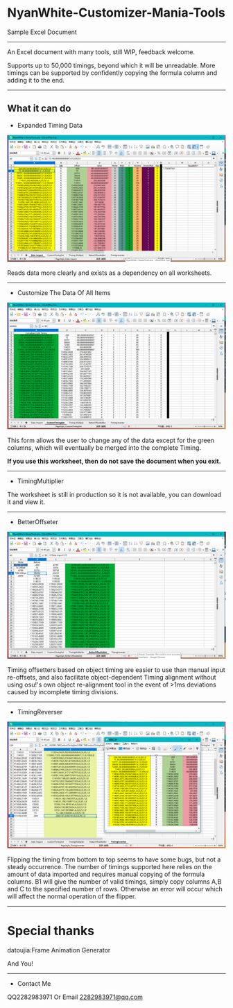 # NyanWhite-Customizer-Mania-Tools
Sample Excel Document

---

An Excel document with many tools, still WIP, feedback welcome.

Supports up to 50,000 timings, beyond which it will be unreadable. More timings can be supported by confidently copying the formula column and adding it to the end.

---

## What it can do

- Expanded Timing Data

![image-20221120132806212](1.png)

Reads data more clearly and exists as a dependency on all worksheets.

---

- Customize The Data Of All Items

![image-20221120133045504](2.png)

This form allows the user to change any of the data except for the green columns, which will eventually be merged into the complete Timing.

**If you use this worksheet, then do not save the document when you exit.**

---

- TimingMultiplier

The worksheet is still in production so it is not available, you can download it and view it.

---

- BetterOffseter

![image-20221120133831353](3.png)

Timing offsetters based on object timing are easier to use than manual input re-offsets, and also facilitate object-dependent Timing alignment without using osu!'s own object re-alignment tool in the event of >1ms deviations caused by incomplete timing divisions.

---

- TimingReverser

![image-20221120134541400](4.png)

Flipping the timing from bottom to top seems to have some bugs, but not a steady occurrence. The number of timings supported here relies on the amount of data imported and requires manual copying of the formula columns. B1 will give the number of valid timings, simply copy columns A,B and C to the specified number of rows. Otherwise an error will occur which will affect the normal operation of the flipper.

---

# Special thanks

datoujia:Frame Animation Generator

And You!

---

- Contact Me

QQ2282983971 Or Email 2282983971@qq.com
